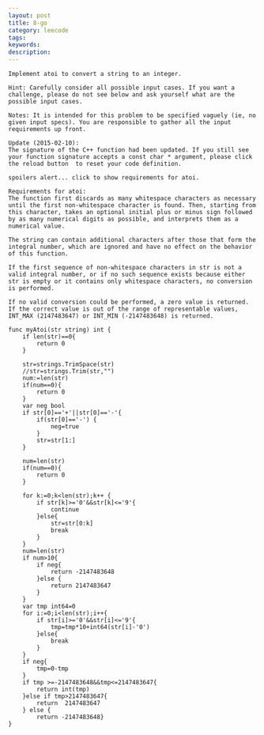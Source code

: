 ```yaml
---
layout: post
title: 8-go
category: leecode
tags: 
keywords: 
description: 
---
```


    Implement atoi to convert a string to an integer.
    
    Hint: Carefully consider all possible input cases. If you want a challenge, please do not see below and ask yourself what are the possible input cases.
    
    Notes: It is intended for this problem to be specified vaguely (ie, no given input specs). You are responsible to gather all the input requirements up front.
    
    Update (2015-02-10):
    The signature of the C++ function had been updated. If you still see your function signature accepts a const char * argument, please click the reload button  to reset your code definition.
    
    spoilers alert... click to show requirements for atoi.
    
    Requirements for atoi:
    The function first discards as many whitespace characters as necessary until the first non-whitespace character is found. Then, starting from this character, takes an optional initial plus or minus sign followed by as many numerical digits as possible, and interprets them as a numerical value.
    
    The string can contain additional characters after those that form the integral number, which are ignored and have no effect on the behavior of this function.
    
    If the first sequence of non-whitespace characters in str is not a valid integral number, or if no such sequence exists because either str is empty or it contains only whitespace characters, no conversion is performed.
    
    If no valid conversion could be performed, a zero value is returned. If the correct value is out of the range of representable values, INT_MAX (2147483647) or INT_MIN (-2147483648) is returned.

    func myAtoi(str string) int {
    	if len(str)==0{
    		return 0
    	}
    
    	str=strings.TrimSpace(str)
    	//str=strings.Trim(str,"")
    	num:=len(str)
    	if(num==0){
    		return 0
    	}
    	var neg bool
    	if str[0]=='+'||str[0]=='-'{
    		if(str[0]=='-')	{
    			neg=true
    		}
    		str=str[1:]
    	}
    
    	num=len(str)
    	if(num==0){
    		return 0
    	}
    
    	for k:=0;k<len(str);k++	{
    		if str[k]>='0'&&str[k]<='9'{
    			continue
    		}else{
    			str=str[0:k]
    			break
    		}
    	}
    	num=len(str)
    	if num>10{
    		if neg{
    			return -2147483648
    		}else {
    			return 2147483647
    		}
    	}
    	var tmp int64=0
    	for i:=0;i<len(str);i++{
    		if str[i]>='0'&&str[i]<='9'{
    			tmp=tmp*10+int64(str[i]-'0')
    		}else{
    			break
    		}
    	}
    	if neg{
    		tmp=0-tmp
    	}
    	if tmp >=-2147483648&&tmp<=2147483647{
    		return int(tmp)
    	}else if tmp>2147483647{
    		return  2147483647
    	} else {
    		return -2147483648}
    }